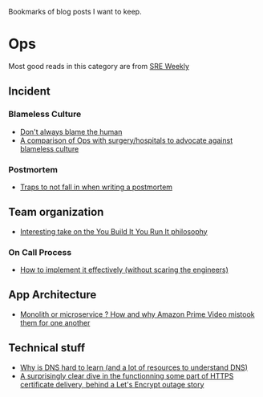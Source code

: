 Bookmarks of blog posts I want to keep.

# Ops

Most good reads in this category are from [SRE Weekly](https://sreweekly.com)

## Incident

### Blameless Culture

- [Don't always blame the human](http://businessnewsthisweek.com/business/human-error-is-the-scapegoat-for-systemic-and-organizational-failures/)
- [A comparison of Ops with surgery/hospitals to advocate against blameless culture](https://robpostonblog.wordpress.com/2023/07/04/the-problem-with-nonpunitive-safety-culture/)

### Postmortem

- [Traps to not fall in when writing a postmortem](https://www.learningfromincidents.io/posts/how-the-video-three-analytical-traps-in-accident-investigation-helps-me-be-a-better-incident-analyst)

## Team organization

- [Interesting take on the You Build It You Run It philosophy](https://blog.alexewerlof.com/p/broken-ownership)

### On Call Process

- [How to implement it effectively (without scaring the engineers)](https://thenewstack.io/keeping-the-lights-on-the-on-call-process-that-works/)

## App Architecture

- [Monolith or microservice ? How and why Amazon Prime Video mistook them for one another](https://thenewstack.io/amazon-prime-videos-microservices-move-doesnt-lead-to-a-monolith-after-all/)

## Technical stuff

- [Why is DNS hard to learn (and a lot of resources to understand DNS)](https://jvns.ca/blog/2023/07/28/why-is-dns-still-hard-to-learn/)
- [A surprisingly clear dive in the functionning some part of HTTPS certificate delivery, behind a Let's Encrypt outage story](https://www.agwa.name/blog/post/last_weeks_lets_encrypt_downtime)
